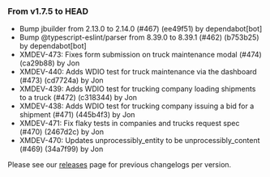 ### From v1.7.5 to HEAD

- Bump jbuilder from 2.13.0 to 2.14.0 (#467) (ee49f51) by dependabot[bot]
- Bump @typescript-eslint/parser from 8.39.0 to 8.39.1 (#462) (b753b25) by dependabot[bot]
- XMDEV-473: Fixes form submission on truck maintenance modal (#474) (ca29b88) by Jon
- XMDEV-440: Adds WDIO test for truck maintenance via the dashboard (#473) (cd7724a) by Jon
- XMDEV-439: Adds WDIO test for trucking company loading shipments to a truck (#472) (c318344) by Jon
- XMDEV-438: Adds WDIO test for trucking company issuing a bid for a shipment (#471) (445b4f3) by Jon
- XMDEV-471: Fix flaky tests in companies and trucks request spec (#470) (2467d2c) by Jon
- XMDEV-470: Updates unprocessibly_entity to be unprocessibly_content (#469) (34a7f99) by Jon

Please see our [releases](https://github.com/devxiongmao/truckin-along/releases/) page for previous changelogs per version.

